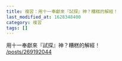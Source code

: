 ```yaml
---
title: 複習：用十一奉獻來『試探』神？糟糕的解經！
last_modified_at: 1628348400
category: 複習
tags: []
---
```


<p>用十一奉獻來『試探』神？糟糕的解經！<br/>
<a href="/posts/269192044" target="_blank">/posts/269192044</a></p>
<p> </p>
